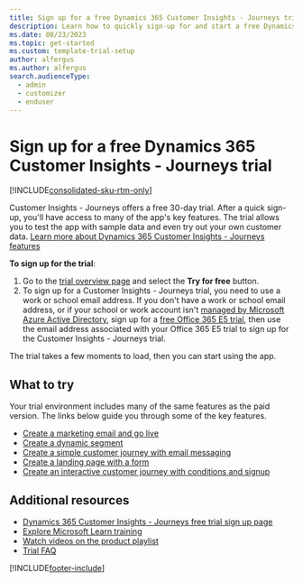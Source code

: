 ```yaml
---
title: Sign up for a free Dynamics 365 Customer Insights - Journeys trial
description: Learn how to quickly sign-up for and start a free Dynamics 365 Customer Insights - Journeys trial. Explore the app with tours and videos, and find additional learning resources.
ms.date: 08/23/2023
ms.topic: get-started
ms.custom: template-trial-setup
author: alfergus
ms.author: alfergus
search.audienceType: 
  - admin
  - customizer
  - enduser
---
```


# Sign up for a free Dynamics 365 Customer Insights - Journeys trial

[!INCLUDE[consolidated-sku-rtm-only](../includes/consolidated-sku-rtm-only.md)]

Customer Insights - Journeys offers a free 30-day trial. After a quick sign-up, you'll have access to many of the app's key features. The trial allows you to test the app with sample data and even try out your own customer data. [Learn more about Dynamics 365 Customer Insights - Journeys features](overview.md)

**To sign up for the trial**:

1. Go to the [trial overview page](https://dynamics.microsoft.com/marketing/overview/) and select the **Try for free** button.
1. To sign up for a Customer Insights - Journeys trial, you need to use a work or school email address. If you don't have a work or school email address, or if your school or work account isn't [managed by Microsoft Azure Active Directory](https://azure.microsoft.com/services/active-directory/), sign up for a [free Office 365 E5 trial](https://www.microsoft.com/microsoft-365/enterprise/office-365-e5), then use the email address associated with your Office 365 E5 trial to sign up for the Customer Insights - Journeys trial.

The trial takes a few moments to load, then you can start using the app.

## What to try

Your trial environment includes many of the same features as the paid version. The links below guide you through some of the key features.

- [Create a marketing email and go live](create-marketing-email.md)
- [Create a dynamic segment](create-segment.md)
- [Create a simple customer journey with email messaging](create-simple-customer-journey.md)
- [Create a landing page with a form](create-landing-page.md)
- [Create an interactive customer journey with conditions and signup](create-interactive-customer-journey.md)

## Additional resources

- [Dynamics 365 Customer Insights - Journeys free trial sign up page](https://dynamics.microsoft.com/marketing/marketing-tool/free-trial)
- [Explore Microsoft Learn training](/training/browse/?products=dynamics-marketing)
- [Watch videos on the product playlist](https://www.youtube.com/playlist?list=PLcakwueIHoT_cV1n1es1YJt_T2A5u-XpR)
- [Trial FAQ](trial-faq.md)

[!INCLUDE[footer-include](../includes/footer-banner.md)]
